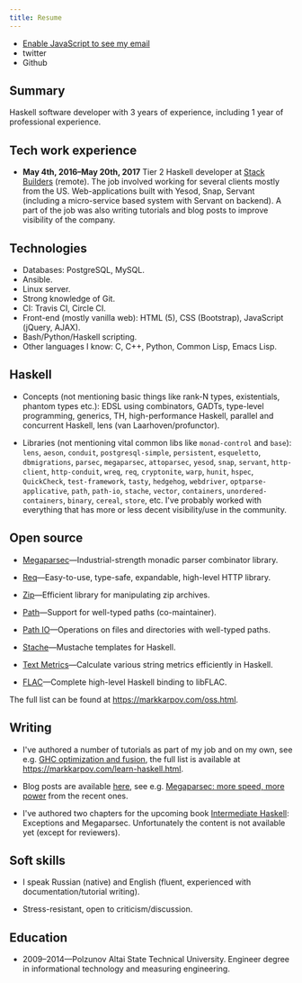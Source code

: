 ```yaml
---
title: Resume
---
```


* <span class="fa fa-envelope"></span>
    <a class="protected-email" data-email="markkarpov92@gmail.com"
       href="javascript:void(0)">Enable JavaScript to see my email</a>
* twitter
* Github

## Summary

Haskell software developer with 3 years of experience, including 1 year of
professional experience.

## Tech work experience

* **May 4th, 2016–May 20th, 2017** Tier 2 Haskell developer at [Stack
  Builders](https://www.stackbuilders.com/) (remote). The job involved
  working for several clients mostly from the US. Web-applications built
  with Yesod, Snap, Servant (including a micro-service based system with
  Servant on backend). A part of the job was also writing tutorials and blog
  posts to improve visibility of the company.

## Technologies

* Databases: PostgreSQL, MySQL.
* Ansible.
* Linux server.
* Strong knowledge of Git.
* CI: Travis CI, Circle CI.
* Front-end (mostly vanilla web): HTML (5), CSS (Bootstrap), JavaScript
  (jQuery, AJAX).
* Bash/Python/Haskell scripting.
* Other languages I know: C, C++, Python, Common Lisp, Emacs Lisp.

## Haskell

* Concepts (not mentioning basic things like rank-N types, existentials,
  phantom types etc.): EDSL using combinators, GADTs, type-level
  programming, generics, TH, high-performance Haskell, parallel and
  concurrent Haskell, lens (van Laarhoven/profunctor).

* Libraries (not mentioning vital common libs like `monad-control` and
  `base`): `lens`, `aeson`, `conduit`, `postgresql-simple`, `persistent`,
  `esqueletto`, `dbmigrations`, `parsec`, `megaparsec`, `attoparsec`,
  `yesod`, `snap`, `servant`, `http-client`, `http-conduit`, `wreq`, `req`,
  `cryptonite`, `warp`, `hunit`, `hspec`, `QuickCheck`, `test-framework`,
  `tasty`, `hedgehog`, `webdriver`, `optparse-applicative`, `path`,
  `path-io`, `stache`, `vector`, `containers`, `unordered-containers`,
  `binary`, `cereal`, `store`, etc. I've probably worked with everything
  that has more or less decent visibility/use in the community.

## Open source

* [Megaparsec](https://github.com/mrkkrp/megaparsec)—Industrial-strength
  monadic parser combinator library.

* [Req](https://github.com/mrkkrp/req)—Easy-to-use, type-safe, expandable,
  high-level HTTP library.

* [Zip](https://github.com/mrkkrp/zip)—Efficient library for manipulating
  zip archives.

* [Path](https://github.com/commercialhaskell/path)—Support for well-typed
  paths (co-maintainer).

* [Path IO](https://github.com/mrkkrp/path-io)—Operations on files and
  directories with well-typed paths.

* [Stache](https://github.com/stackbuilders/stache)—Mustache templates for
  Haskell.

* [Text Metrics](https://github.com/mrkkrp/text-metrics)—Calculate various
  string metrics efficiently in Haskell.

* [FLAC](https://github.com/mrkkrp/flac)—Complete high-level Haskell binding
  to libFLAC.

The full list can be found at https://markkarpov.com/oss.html.

## Writing

* I've authored a number of tutorials as part of my job and on my own, see
  e.g. [GHC optimization and
  fusion](https://www.stackbuilders.com/tutorials/haskell/ghc-optimization-and-fusion/),
  the full list is available at https://markkarpov.com/learn-haskell.html.

* Blog posts are available [here](https://markkarpov.com/posts.html), see
  e.g. [Megaparsec: more speed, more
  power](http://localhost:5000/post/megaparsec-more-speed-more-power.html)
  from the recent ones.

* I've authored two chapters for the upcoming book [Intermediate
  Haskell](https://intermediatehaskell.com/): Exceptions and Megaparsec.
  Unfortunately the content is not available yet (except for reviewers).

## Soft skills

* I speak Russian (native) and English (fluent, experienced with
  documentation/tutorial writing).

* Stress-resistant, open to criticism/discussion.

## Education

* 2009–2014—Polzunov Altai State Technical University. Engineer degree in
  informational technology and measuring engineering.
